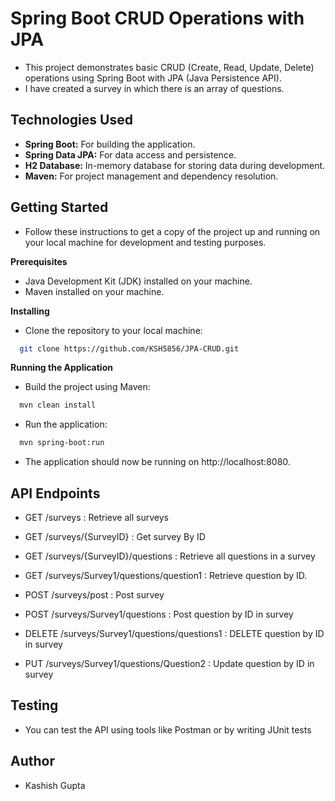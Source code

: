 
# Spring Boot CRUD Operations with JPA

- This project demonstrates basic CRUD (Create, Read, Update, Delete) operations using Spring Boot with JPA (Java Persistence API). 
- I have created a survey in which there is an array of questions.



## Technologies Used

- **Spring Boot:** For building the application.
- **Spring Data JPA:** For data access and persistence.
- **H2 Database:** In-memory database for storing data during development.
- **Maven:** For project management and dependency resolution.


## Getting Started

- Follow these instructions to get a copy of the project up and running on your local machine for development and testing purposes.

 **Prerequisites**
- Java Development Kit (JDK) installed on your machine.
- Maven installed on your machine.

**Installing**

 - Clone the repository to your local machine:

```bash
  git clone https://github.com/KSH5856/JPA-CRUD.git
```

**Running the Application**
- Build the project using Maven:
```bash
  mvn clean install 
```
- Run the application:
```bash
  mvn spring-boot:run
```

- The application should now be running on http://localhost:8080.
## API Endpoints




 - GET /surveys : Retrieve all surveys

-  GET /surveys/{SurveyID} : Get survey By ID

 - GET /surveys/{SurveyID}/questions : Retrieve all questions in a survey

 - GET /surveys/Survey1/questions/question1 : Retrieve question by ID.

 - POST /surveys/post : Post survey 

 - POST /surveys/Survey1/questions : Post question by ID in survey

 - DELETE /surveys/Survey1/questions/questions1 : DELETE question by ID in survey

 - PUT /surveys/Survey1/questions/Question2 : Update question by ID in survey




## Testing

- You can test the API using tools like Postman or by writing JUnit tests



## Author

- Kashish Gupta

